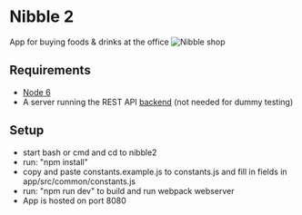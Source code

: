 # Nibble 2
App for buying foods &amp; drinks at the office
![Nibble shop](http://i.imgur.com/1ItEFrd.png "Main shop view")

## Requirements
- [Node 6](https://nodejs.org/en/)
- A server running the REST API [backend](https://github.com/dotKom/onlineweb4/tree/develop/apps/shop) (not needed for dummy testing)

## Setup
- start bash or cmd and cd to nibble2
- run: "npm install"
- copy and paste constants.example.js to constants.js and fill in fields in app/src/common/constants.js
- run: "npm run dev" to build and run webpack webserver
- App is hosted on port 8080